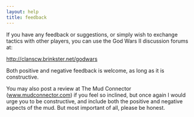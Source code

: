 ```yaml
---
layout: help
title: feedback
---
```


If you have any feedback or suggestions, or simply wish to exchange tactics 
with other players, you can use the God Wars II discussion forums at:

   http://clanscw.brinkster.net/godwars

Both positive and negative feedback is welcome, as long as it is constructive.

You may also post a review at The Mud Connector (www.mudconnector.com) if 
you feel so inclined, but once again I would urge you to be constructive, and 
include both the positive and negative aspects of the mud.  But most important
of all, please be honest.
